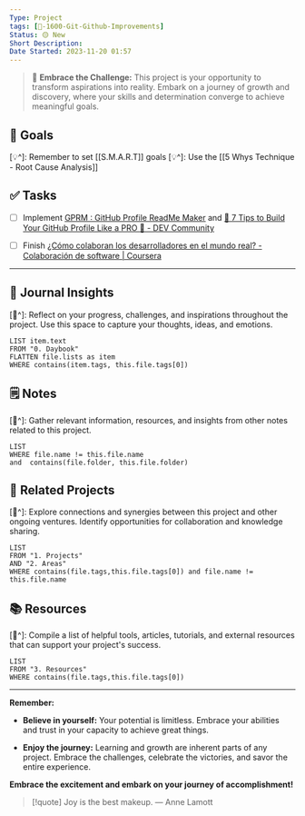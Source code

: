 ```yaml
---
Type: Project
tags: [🚀-1600-Git-Github-Improvements]
Status: 🟡 New
Short Description:
Date Started: 2023-11-20 01:57
---
```

> 🌟 **Embrace the Challenge:** 
> This project is your opportunity to transform aspirations into reality. Embark on a journey of growth and discovery, where your skills and determination converge to achieve meaningful goals.

## 🎯 **Goals**
[💡^]: Remember to set [[S.M.A.R.T]] goals
[💡^]: Use the [[5 Whys Technique - Root Cause Analysis]]


## ✅ **Tasks**

- [ ] Implement  [GPRM : GitHub Profile ReadMe Maker](https://gprm.itsvg.in/) and [🙌 7 Tips to Build Your GitHub Profile Like a PRO 🚀 - DEV Community](https://dev.to/quine/7-tips-to-build-your-github-profile-like-a-pro-38bg)
- [ ]  Finish [¿Cómo colaboran los desarrolladores en el mundo real? - Colaboración de software | Coursera](https://www.coursera.org/learn/introduction-to-version-control/lecture/cHZra/how-do-developers-collaborate-in-the-real-world)


---
## 📖 Journal Insights
[💭^]: Reflect on your progress, challenges, and inspirations throughout the project. Use this space to capture your thoughts, ideas, and emotions.

``` dataview
LIST item.text
FROM "0. Daybook"
FLATTEN file.lists as item
WHERE contains(item.tags, this.file.tags[0])

```

## 🗒 Notes
[💭^]: Gather relevant information, resources, and insights from other notes related to this project.
``` dataview
LIST 
WHERE file.name != this.file.name 
and  contains(file.folder, this.file.folder)
```


## 🤝 Related Projects
[💭^]: Explore connections and synergies between this project and other ongoing ventures. Identify opportunities for collaboration and knowledge sharing.
``` dataview
LIST 
FROM "1. Projects"
AND "2. Areas"
WHERE contains(file.tags,this.file.tags[0]) and file.name != this.file.name
```

## 📚 Resources
[💭^]: Compile a list of helpful tools, articles, tutorials, and external resources that can support your project's success.
``` dataview
LIST 
FROM "3. Resources"
WHERE contains(file.tags,this.file.tags[0])
```


---
**Remember:**

- **Believe in yourself:** Your potential is limitless. Embrace your abilities and trust in your capacity to achieve great things.

- **Enjoy the journey:** Learning and growth are inherent parts of any project. Embrace the challenges, celebrate the victories, and savor the entire experience.

**Embrace the excitement and embark on your journey of accomplishment!**

> [!quote] Joy is the best makeup.
> — Anne Lamott

